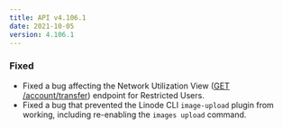```yaml
---
title: API v4.106.1
date: 2021-10-05
version: 4.106.1
---
```


### Fixed

- Fixed a bug affecting the Network Utilization View ([GET /account/transfer](/docs/api/account/network-utilization-view/)) endpoint for Restricted Users.
- Fixed a bug that prevented the Linode CLI `image-upload` plugin from working, including re-enabling the `images upload` command.